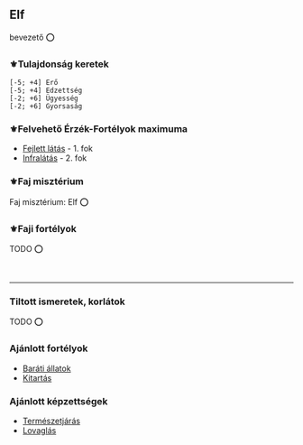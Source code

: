## Elf

bevezető ⭕

### ⚜️Tulajdonság keretek

```
[-5; +4] Erő
[-5; +4] Edzettség
[-2; +6] Ügyesség
[-2; +6] Gyorsaság
```

### ⚜️Felvehető Érzék-Fortélyok maximuma

- [Fejlett látás](../fortelyok.erzekek/fejlett_latas.md) - 1. fok
- [Infralátás](../fortelyok.erzekek/infralatas.md) - 2. fok

### ⚜️Faj misztérium

Faj misztérium: Elf ⭕

### ⚜️Faji fortélyok

TODO ⭕

<br />

---
### Tiltott ismeretek, korlátok

TODO ⭕

### Ajánlott fortélyok

- [Baráti állatok](../fortelyok.altalanos/barati_allatok.md)
- [Kitartás](../fortelyok.altalanos/kitartas.md)

### Ajánlott képzettségek

- [Természetjárás](../kepzettsegek.szekunder/termeszetjaras.md)
- [Lovaglás](../kepzettsegek.szekunder/lovaglas.md)
